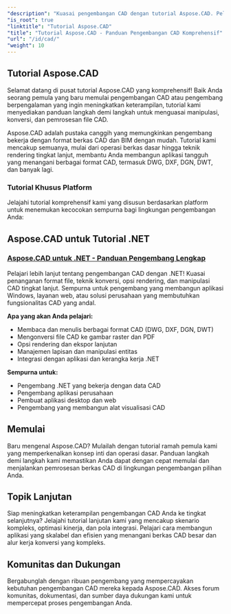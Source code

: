 ```yaml
---
"description": "Kuasai pengembangan CAD dengan tutorial Aspose.CAD. Pelajari cara membuat, mengonversi, dan memanipulasi file CAD di berbagai platform dan format dengan panduan dan contoh yang komprehensif."
"is_root": true
"linktitle": "Tutorial Aspose.CAD"
"title": "Tutorial Aspose.CAD - Panduan Pengembangan CAD Komprehensif"
"url": "/id/cad/"
"weight": 10
---
```


## Tutorial Aspose.CAD

Selamat datang di pusat tutorial Aspose.CAD yang komprehensif! Baik Anda seorang pemula yang baru memulai pengembangan CAD atau pengembang berpengalaman yang ingin meningkatkan keterampilan, tutorial kami menyediakan panduan langkah demi langkah untuk menguasai manipulasi, konversi, dan pemrosesan file CAD.

Aspose.CAD adalah pustaka canggih yang memungkinkan pengembang bekerja dengan format berkas CAD dan BIM dengan mudah. Tutorial kami mencakup semuanya, mulai dari operasi berkas dasar hingga teknik rendering tingkat lanjut, membantu Anda membangun aplikasi tangguh yang menangani berbagai format CAD, termasuk DWG, DXF, DGN, DWT, dan banyak lagi.

### Tutorial Khusus Platform

Jelajahi tutorial komprehensif kami yang disusun berdasarkan platform untuk menemukan kecocokan sempurna bagi lingkungan pengembangan Anda:

## Aspose.CAD untuk Tutorial .NET
### [Aspose.CAD untuk .NET - Panduan Pengembang Lengkap](./net/)
Pelajari lebih lanjut tentang pengembangan CAD dengan .NET! Kuasai penanganan format file, teknik konversi, opsi rendering, dan manipulasi CAD tingkat lanjut. Sempurna untuk pengembang yang membangun aplikasi Windows, layanan web, atau solusi perusahaan yang membutuhkan fungsionalitas CAD yang andal.

**Apa yang akan Anda pelajari:**
- Membaca dan menulis berbagai format CAD (DWG, DXF, DGN, DWT)
- Mengonversi file CAD ke gambar raster dan PDF  
- Opsi rendering dan ekspor lanjutan
- Manajemen lapisan dan manipulasi entitas
- Integrasi dengan aplikasi dan kerangka kerja .NET

**Sempurna untuk:**
- Pengembang .NET yang bekerja dengan data CAD
- Pengembang aplikasi perusahaan
- Pembuat aplikasi desktop dan web
- Pengembang yang membangun alat visualisasi CAD


## Memulai

Baru mengenal Aspose.CAD? Mulailah dengan tutorial ramah pemula kami yang memperkenalkan konsep inti dan operasi dasar. Panduan langkah demi langkah kami memastikan Anda dapat dengan cepat memulai dan menjalankan pemrosesan berkas CAD di lingkungan pengembangan pilihan Anda.

## Topik Lanjutan

Siap meningkatkan keterampilan pengembangan CAD Anda ke tingkat selanjutnya? Jelajahi tutorial lanjutan kami yang mencakup skenario kompleks, optimasi kinerja, dan pola integrasi. Pelajari cara membangun aplikasi yang skalabel dan efisien yang menangani berkas CAD besar dan alur kerja konversi yang kompleks.

## Komunitas dan Dukungan

Bergabunglah dengan ribuan pengembang yang mempercayakan kebutuhan pengembangan CAD mereka kepada Aspose.CAD. Akses forum komunitas, dokumentasi, dan sumber daya dukungan kami untuk mempercepat proses pengembangan Anda.